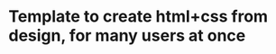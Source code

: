 Template to create html+css from design, for many users at once
===============================================================


